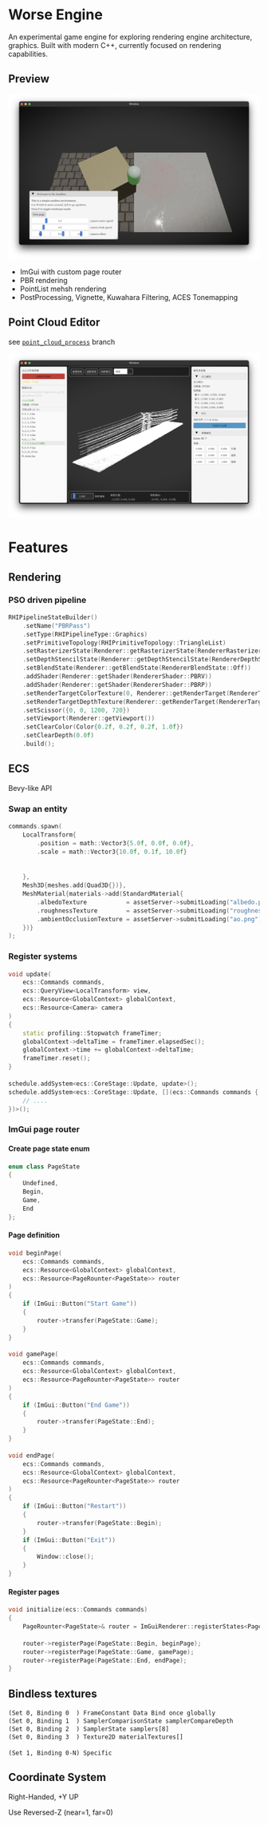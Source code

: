 # Worse Engine

An experimental game engine for exploring rendering engine architecture, graphics. Built with modern C++, currently focused on rendering capabilities.

## Preview

![Preview](./Pics/Preview.jpeg)

- ImGui with custom page router
- PBR rendering
- PointList mehsh rendering
- PostProcessing, Vignette, Kuwahara Filtering, ACES Tonemapping

## Point Cloud Editor

 see [`point_cloud_process`](https://github.com/w6rsty/worse/tree/point_cloud_process) branch

![Editor](./Pics/PointCloudEditor.jpeg)

# Features

## Rendering

### PSO driven pipeline

```cpp
RHIPipelineStateBuilder()
    .setName("PBRPass")
    .setType(RHIPipelineType::Graphics)
    .setPrimitiveTopology(RHIPrimitiveTopology::TriangleList)
    .setRasterizerState(Renderer::getRasterizerState(RendererRasterizerState::Solid))
    .setDepthStencilState(Renderer::getDepthStencilState(RendererDepthStencilState::ReadWrite))
    .setBlendState(Renderer::getBlendState(RendererBlendState::Off))
    .addShader(Renderer::getShader(RendererShader::PBRV))
    .addShader(Renderer::getShader(RendererShader::PBRP))
    .setRenderTargetColorTexture(0, Renderer::getRenderTarget(RendererTarget::Render))
    .setRenderTargetDepthTexture(Renderer::getRenderTarget(RendererTarget::Depth))
    .setScissor({0, 0, 1200, 720})
    .setViewport(Renderer::getViewport())
    .setClearColor(Color{0.2f, 0.2f, 0.2f, 1.0f})
    .setClearDepth(0.0f)
    .build();
```

## ECS

Bevy-like API

### Swap an entity

```cpp
commands.spawn(
    LocalTransform{
        .position = math::Vector3{5.0f, 0.0f, 0.0f},
        .scale = math::Vector3{10.0f, 0.1f, 10.0f}

        
    },
    Mesh3D{meshes.add(Quad3D{})},
    MeshMaterial{materials->add(StandardMaterial{
        .albedoTexture           = assetServer->submitLoading("albedo.png"),
        .roughnessTexture        = assetServer->submitLoading("roughness.png"),
        .ambientOcclusionTexture = assetServer->submitLoading("ao.png"),
    })}
);
```

### Register systems

```cpp
void update(
    ecs::Commands commands,
    ecs::QueryView<LocalTransform> view,
    ecs::Resource<GlobalContext> globalContext,
    ecs::Resource<Camera> camera
)
{
    static profiling::Stopwatch frameTimer;
    globalContext->deltaTime = frameTimer.elapsedSec();
    globalContext->time += globalContext->deltaTime;
    frameTimer.reset();
}

schedule.addSystem<ecs::CoreStage::Update, update>();
schedule.addSystem<ecs::CoreStage::Update, [](ecs::Commands commands {
    // ....
})>();
```

### ImGui page router


#### Create page state enum
```cpp
enum class PageState
{
    Undefined,
    Begin,
    Game,
    End
};
```

#### Page definition

```cpp
void beginPage(
    ecs::Commands commands,
    ecs::Resource<GlobalContext> globalContext,
    ecs::Resource<PageRounter<PageState>> router
)
{
    if (ImGui::Button("Start Game"))
    {
        router->transfer(PageState::Game);
    }
}

void gamePage(
    ecs::Commands commands,
    ecs::Resource<GlobalContext> globalContext,
    ecs::Resource<PageRounter<PageState>> router
)
{
    if (ImGui::Button("End Game"))
    {
        router->transfer(PageState::End);
    }
}

void endPage(
    ecs::Commands commands,
    ecs::Resource<GlobalContext> globalContext,
    ecs::Resource<PageRounter<PageState>> router
)
{
    if (ImGui::Button("Restart"))
    {
        router->transfer(PageState::Begin);
    }
    if (ImGui::Button("Exit"))
    {
        Window::close();
    }
}
```

#### Register pages

```cpp
void initialize(ecs::Commands commands)
{
    PageRounter<PageState>& router = ImGuiRenderer::registerStates<PageState>(commands, PageState::Begin);

    router->registerPage(PageState::Begin, beginPage);
    router->registerPage(PageState::Game, gamePage);
    router->registerPage(PageState::End, endPage);
}
```

## Bindless textures

```hlsl
(Set 0, Binding 0  ) FrameConstant Data Bind once globally
(Set 0, Binding 1  ) SamplerComparisonState samplerCompareDepth
(Set 0, Binding 2  ) SamplerState samplers[8]
(Set 0, Binding 3  ) Texture2D materialTextures[]

(Set 1, Binding 0-N) Specific
```

## Coordinate System

Right-Handed, +Y UP

Use Reversed-Z (near=1, far=0)